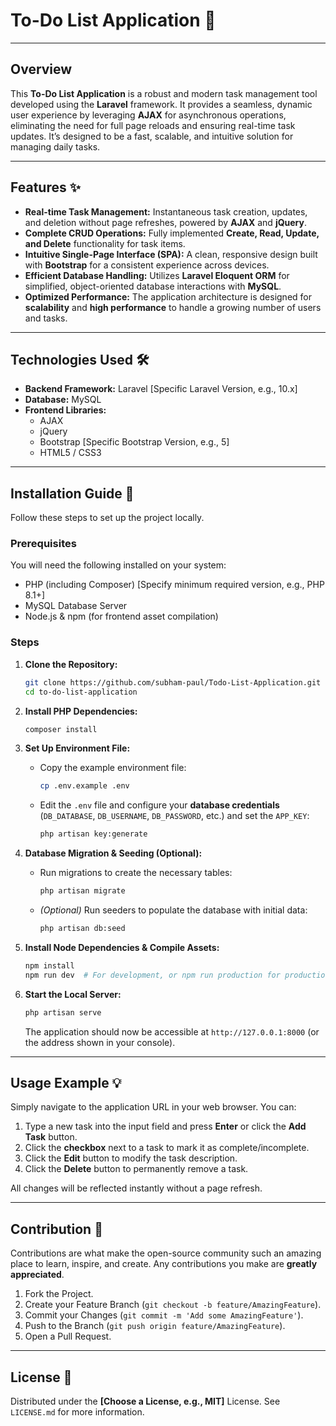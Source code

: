 # To-Do List Application 📝

---

## Overview

This **To-Do List Application** is a robust and modern task management tool developed using the **Laravel** framework. It provides a seamless, dynamic user experience by leveraging **AJAX** for asynchronous operations, eliminating the need for full page reloads and ensuring real-time task updates. It’s designed to be a fast, scalable, and intuitive solution for managing daily tasks.

---

## Features ✨

* **Real-time Task Management:** Instantaneous task creation, updates, and deletion without page refreshes, powered by **AJAX** and **jQuery**.
* **Complete CRUD Operations:** Fully implemented **Create, Read, Update, and Delete** functionality for task items.
* **Intuitive Single-Page Interface (SPA):** A clean, responsive design built with **Bootstrap** for a consistent experience across devices.
* **Efficient Database Handling:** Utilizes **Laravel Eloquent ORM** for simplified, object-oriented database interactions with **MySQL**.
* **Optimized Performance:** The application architecture is designed for **scalability** and **high performance** to handle a growing number of users and tasks.

---

## Technologies Used 🛠️

* **Backend Framework:** Laravel [Specific Laravel Version, e.g., 10.x]
* **Database:** MySQL
* **Frontend Libraries:**
    * AJAX
    * jQuery
    * Bootstrap [Specific Bootstrap Version, e.g., 5]
    * HTML5 / CSS3

---

## Installation Guide 🚀

Follow these steps to set up the project locally.

### Prerequisites

You will need the following installed on your system:

* PHP (including Composer) [Specify minimum required version, e.g., PHP 8.1+]
* MySQL Database Server
* Node.js & npm (for frontend asset compilation)

### Steps

1.  **Clone the Repository:**
    ```bash
    git clone https://github.com/subham-paul/Todo-List-Application.git
    cd to-do-list-application
    ```

2.  **Install PHP Dependencies:**
    ```bash
    composer install
    ```

3.  **Set Up Environment File:**
    * Copy the example environment file:
        ```bash
        cp .env.example .env
        ```
    * Edit the `.env` file and configure your **database credentials** (`DB_DATABASE`, `DB_USERNAME`, `DB_PASSWORD`, etc.) and set the `APP_KEY`:
        ```bash
        php artisan key:generate
        ```

4.  **Database Migration & Seeding (Optional):**
    * Run migrations to create the necessary tables:
        ```bash
        php artisan migrate
        ```
    * *(Optional)* Run seeders to populate the database with initial data:
        ```bash
        php artisan db:seed
        ```

5.  **Install Node Dependencies & Compile Assets:**
    ```bash
    npm install
    npm run dev  # For development, or npm run production for production assets
    ```

6.  **Start the Local Server:**
    ```bash
    php artisan serve
    ```
    The application should now be accessible at `http://127.0.0.1:8000` (or the address shown in your console).

---

## Usage Example 💡

Simply navigate to the application URL in your web browser. You can:

1.  Type a new task into the input field and press **Enter** or click the **Add Task** button.
2.  Click the **checkbox** next to a task to mark it as complete/incomplete.
3.  Click the **Edit** button to modify the task description.
4.  Click the **Delete** button to permanently remove a task.

All changes will be reflected instantly without a page refresh.

---

## Contribution 🤝

Contributions are what make the open-source community such an amazing place to learn, inspire, and create. Any contributions you make are **greatly appreciated**.

1.  Fork the Project.
2.  Create your Feature Branch (`git checkout -b feature/AmazingFeature`).
3.  Commit your Changes (`git commit -m 'Add some AmazingFeature'`).
4.  Push to the Branch (`git push origin feature/AmazingFeature`).
5.  Open a Pull Request.

---

## License 📄

Distributed under the **[Choose a License, e.g., MIT]** License. See `LICENSE.md` for more information.

